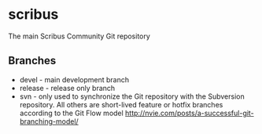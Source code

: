 scribus
=======

The main Scribus Community Git repository

Branches
--------

* devel - main development branch
* release - release only branch
* svn - only used to synchronize the Git repository with the Subversion repository.
All others are short-lived feature or hotfix branches according to the Git Flow model http://nvie.com/posts/a-successful-git-branching-model/
